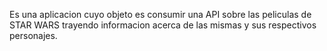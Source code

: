 Es una aplicacion cuyo objeto es consumir una API sobre las peliculas de STAR WARS trayendo informacion acerca de las mismas y sus respectivos personajes.
